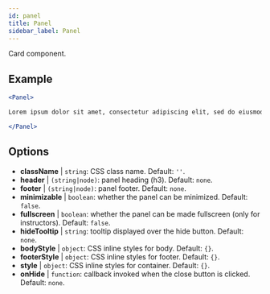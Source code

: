 ```yaml
---
id: panel 
title: Panel
sidebar_label: Panel
---
```


Card component.

## Example

```jsx live
<Panel>

Lorem ipsum dolor sit amet, consectetur adipiscing elit, sed do eiusmod tempor incididunt ut labore et dolore magna aliqua. Ut enim ad minim veniam, quis nostrud exercitation ullamco laboris nisi ut aliquip ex ea commodo consequat. Duis aute irure dolor in reprehenderit in voluptate velit esse cillum dolore eu fugiat nulla pariatur. Excepteur sint occaecat cupidatat non proident, sunt in culpa qui officia deserunt mollit anim id est laborum.

</Panel>
``` 

## Options

* __className__ | `string`: CSS class name. Default: `''`.
* __header__ | `(string|node)`: panel heading (h3). Default: `none`.
* __footer__ | `(string|node)`: panel footer. Default: `none`.
* __minimizable__ | `boolean`: whether the panel can be minimized. Default: `false`.
* __fullscreen__ | `boolean`: whether the panel can be made fullscreen (only for instructors). Default: `false`.
* __hideTooltip__ | `string`: tooltip displayed over the hide button. Default: `none`.
* __bodyStyle__ | `object`: CSS inline styles for body. Default: `{}`.
* __footerStyle__ | `object`: CSS inline styles for footer. Default: `{}`.
* __style__ | `object`: CSS inline styles for container. Default: `{}`.
* __onHide__ | `function`: callback invoked when the close button is clicked. Default: `none`.

